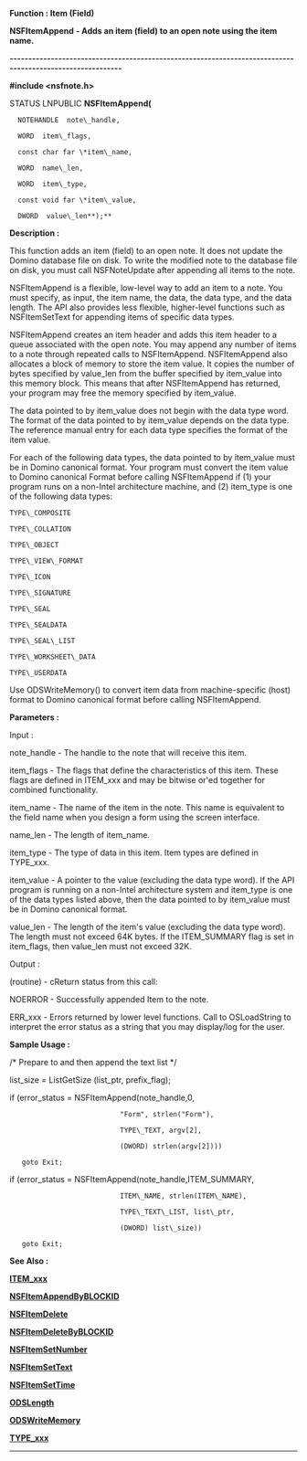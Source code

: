 




<!--
 /\* Font Definitions \*/
 @font-face
 {font-family:Courier;
 panose-1:2 7 4 9 2 2 5 2 4 4;}
@font-face
 {font-family:"Tms Rmn";
 panose-1:2 2 6 3 4 5 5 2 3 4;}
@font-face
 {font-family:Helv;
 panose-1:2 11 6 4 2 2 2 3 2 4;}
@font-face
 {font-family:"Cambria Math";
 panose-1:2 4 5 3 5 4 6 3 2 4;}
 /\* Style Definitions \*/
 p.MsoNormal, li.MsoNormal, div.MsoNormal
 {margin-top:0cm;
 margin-right:0cm;
 margin-bottom:8.0pt;
 margin-left:0cm;
 line-height:107%;
 font-size:11.0pt;
 font-family:"Calibri",sans-serif;}
.MsoChpDefault
 {font-size:11.0pt;}
.MsoPapDefault
 {margin-bottom:8.0pt;
 line-height:107%;}
 /\* Page Definitions \*/
 @page WordSection1
 {size:612.0pt 792.0pt;
 margin:72.0pt 72.0pt 72.0pt 72.0pt;}
div.WordSection1
 {page:WordSection1;}
-->




 


**Function : Item (Field)**



**NSFItemAppend** **- Adds an
item (field) to an open note using the item name.**


**----------------------------------------------------------------------------------------------------------**



**#include <nsfnote.h>**



STATUS
LNPUBLIC **NSFItemAppend(**  

      NOTEHANDLE  note\_handle,  

      WORD  item\_flags,  

      const char far \*item\_name,  

      WORD  name\_len,  

      WORD  item\_type,  

      const void far \*item\_value,  

      DWORD  value\_len**);**



**Description :**



This
function adds an item (field) to an open note. It does not update the Domino
database file on disk. To write the modified note to the database file on disk,
you must call NSFNoteUpdate after appending all items to the note.  

  

NSFItemAppend is a flexible, low-level way to add an item to a note. You must
specify, as input, the item name, the data, the data type, and the data
length.  The API also provides less flexible, higher-level functions such as
NSFItemSetText for appending items of specific data types.  

  

NSFItemAppend creates an item header and adds this item header to a queue
associated with the open note. You may append any number of items to a note
through repeated calls to NSFItemAppend. NSFItemAppend also allocates a block
of memory to store the item value. It copies the number of bytes specified by
value\_len from the buffer specified by item\_value into this memory block. This
means that after NSFItemAppend has returned, your program may free the memory
specified by item\_value.  

  

The data pointed to by item\_value does not begin with the data type word.  The
format of the data pointed to by item\_value depends on the data type. The
reference manual entry for each data type specifies the format of the item
value.  

  

For each of the following data types, the data pointed to by item\_value must be
in Domino canonical format.  Your program must convert the item value to Domino
canonical Format before calling NSFItemAppend if (1) your program runs on a
non-Intel architecture machine, and (2) item\_type is one of the following data
types:   

  

    TYPE\_COMPOSITE  

    TYPE\_COLLATION  

    TYPE\_OBJECT  

    TYPE\_VIEW\_FORMAT  

    TYPE\_ICON  

    TYPE\_SIGNATURE  

    TYPE\_SEAL  

    TYPE\_SEALDATA  

    TYPE\_SEAL\_LIST  

    TYPE\_WORKSHEET\_DATA  

    TYPE\_USERDATA  

  

Use ODSWriteMemory() to convert item data from machine-specific (host) format
to Domino canonical format before calling NSFItemAppend.


 


**Parameters :**



Input :  

note\_handle  -  The handle to the note that will receive this item.  

  

item\_flags  -  The flags that define the characteristics of this item. These
flags are defined in ITEM\_xxx and may be bitwise or'ed together for combined
functionality.  

  

item\_name  -  The name of the item in the note. This name is equivalent to the
field name when you design a form using the screen interface.   

  

name\_len  -  The length of item\_name.  

  

item\_type  -  The type of data in this item. Item types are defined in
TYPE\_xxx.  

  

item\_value  -  A pointer to the value (excluding the data type word).  If the
API program is running on a non-Intel architecture system and item\_type is one
of the data types listed above, then the data pointed to by item\_value must be
in Domino canonical format.  

  

value\_len  -  The length of the item's value (excluding the data type word).
The length must not exceed 64K bytes. If the ITEM\_SUMMARY flag is set in
item\_flags, then value\_len must not exceed 32K.  

  




Output :  

(routine)  -  cReturn status from this call:   

  

NOERROR - Successfully appended Item to the note.  

  

ERR\_xxx - Errors returned by lower level functions.  Call to OSLoadString to
interpret the error status as a string that you may display/log for the user.  

  

  




 **Sample Usage :**


  

  

   /\* Prepare to and then append the text list \*/  

  

   list\_size    = ListGetSize (list\_ptr, prefix\_flag);  

   if (error\_status = NSFItemAppend(note\_handle,0,  

                               "Form", strlen("Form"),  

                               TYPE\_TEXT, argv[2],  

                               (DWORD) strlen(argv[2])))  

       goto Exit;  

   if (error\_status = NSFItemAppend(note\_handle,ITEM\_SUMMARY,  

                               ITEM\_NAME, strlen(ITEM\_NAME),  

                               TYPE\_TEXT\_LIST, list\_ptr,  

                               (DWORD) list\_size))  

       goto Exit;  

  




 **See Also :**


**[ITEM\_xxx](notes:///8525872100478C66/61FD4E9848264AD28525620B006BA8BD/00F200B70087008C85255E2D007931E6)**


**[NSFItemAppendByBLOCKID](NSFItemAppendByBLOCKID.md)**


**[NSFItemDelete](NSFItemDelete.md)**


**[NSFItemDeleteByBLOCKID](NSFItemDeleteByBLOCKID.md)**


**[NSFItemSetNumber](NSFItemSetNumber.md)**


**[NSFItemSetText](NSFItemSetText.md)**


**[NSFItemSetTime](NSFItemSetTime.md)**


**[ODSLength](ODSLength.md)**


**[ODSWriteMemory](ODSWriteMemory.md)**


**[TYPE\_xxx](notes:///8525872100478C66/61FD4E9848264AD28525620B006BA8BD/002100600028002B85255E2D0079321C)**



----------------------------------------------------------------------------------------------------------


 






